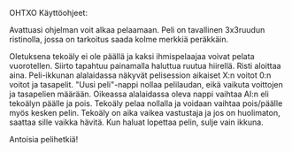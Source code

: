 OHTXO Käyttöohjeet:

Avattuasi ohjelman voit alkaa pelaamaan. Peli on tavallinen 3x3ruudun ristinolla, jossa on tarkoitus saada kolme merkkiä peräkkäin.

Oletuksena tekoäly ei ole päällä ja kaksi ihmispelaajaa voivat pelata vuorotellen. Siirto tapahtuu painamalla haluttua ruutua hiirellä. Risti aloittaa aina. Peli-ikkunan alalaidassa näkyvät pelisession aikaiset X:n voitot 0:n voitot ja tasapelit. "Uusi peli"-nappi nollaa pelilaudan, eikä vaikuta voittojen ja tasapelien määrään. Oikeassa alalaidassa oleva nappi vaihtaa AI:n eli tekoälyn päälle ja pois. Tekoäly pelaa nollalla ja voidaan vaihtaa pois/päälle myös kesken pelin. Tekoäly on aika vaikea vastustaja ja jos on huolimaton, saattaa sille vaikka hävitä. Kun haluat lopettaa pelin, sulje vain ikkuna.

Antoisia pelihetkiä!
